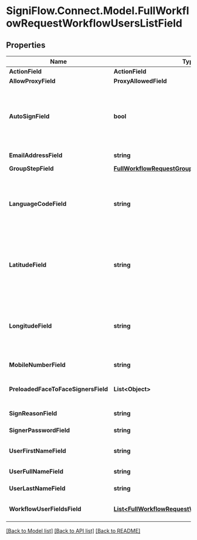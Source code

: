 # SigniFlow.Connect.Model.FullWorkflowRequestWorkflowUsersListField

## Properties

Name | Type | Description | Notes
------------ | ------------- | ------------- | -------------
**ActionField** | **ActionField** |  | 
**AllowProxyField** | **ProxyAllowedField** |  | 
**AutoSignField** | **bool** | ### Enable auto sign.  &#x60;True &#x3D; Signature will be applied automaticly False &#x3D; User will need to login and Sign&#x60;  | 
**EmailAddressField** | **string** | Workflow user&#39;s email addresses. | 
**GroupStepField** | [**FullWorkflowRequestGroupStepField**](FullWorkflowRequestGroupStepField.md) |  | [optional] 
**LanguageCodeField** | **string** | #### Sets the display language for the user ##### ISO 2 Digit Code  &#x60;en &#x3D; English es &#x3D; Spanish fr &#x3D; French&#x60;  | 
**LatitudeField** | **string** | The current GPS lattitude location where the signing is taking place from. Needs to be paired with the longitude field. | [optional] 
**LongitudeField** | **string** | The current GPS longitudelocation where the signing is taking place from. Needs to be paired with the lattitude field. | [optional] 
**MobileNumberField** | **string** | Group user&#39;s mobile number. | 
**PreloadedFaceToFaceSignersField** | **List&lt;Object&gt;** | Preloaded user&#39;s who will be using the face to face signature field. | [optional] 
**SignReasonField** | **string** | Reason for signature. | [optional] 
**SignerPasswordField** | **string** | Face to face user&#39;s password. | [optional] 
**UserFirstNameField** | **string** | Face to face user&#39;s first name. | 
**UserFullNameField** | **string** | Face to face user&#39;s full name. | 
**UserLastNameField** | **string** | Face to face user&#39;s last name. | 
**WorkflowUserFieldsField** | [**List&lt;FullWorkflowRequestWorkflowUserFieldsField&gt;**](FullWorkflowRequestWorkflowUserFieldsField.md) | The list of the workflowed documents field. | [optional] 

[[Back to Model list]](../README.md#documentation-for-models) [[Back to API list]](../README.md#documentation-for-api-endpoints) [[Back to README]](../README.md)

